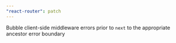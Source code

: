 ```yaml
---
"react-router": patch
---
```


Bubble client-side middleware errors prior to `next` to the appropriate ancestor error boundary
